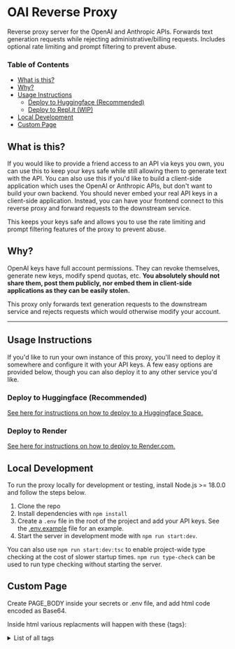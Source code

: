 # OAI Reverse Proxy

Reverse proxy server for the OpenAI and Anthropic APIs. Forwards text generation requests while rejecting administrative/billing requests. Includes optional rate limiting and prompt filtering to prevent abuse.

### Table of Contents
- [What is this?](#what-is-this)
- [Why?](#why)
- [Usage Instructions](#setup-instructions)
  - [Deploy to Huggingface (Recommended)](#deploy-to-huggingface-recommended)
  - [Deploy to Repl.it (WIP)](#deploy-to-replit-wip)
- [Local Development](#local-development)
- [Custom Page](#custom-page)

## What is this?
If you would like to provide a friend access to an API via keys you own, you can use this to keep your keys safe while still allowing them to generate text with the API. You can also use this if you'd like to build a client-side application which uses the OpenAI or Anthropic APIs, but don't want to build your own backend. You should never embed your real API keys in a client-side application. Instead, you can have your frontend connect to this reverse proxy and forward requests to the downstream service.

This keeps your keys safe and allows you to use the rate limiting and prompt filtering features of the proxy to prevent abuse.

## Why?
OpenAI keys have full account permissions. They can revoke themselves, generate new keys, modify spend quotas, etc. **You absolutely should not share them, post them publicly, nor embed them in client-side applications as they can be easily stolen.**

This proxy only forwards text generation requests to the downstream service and rejects requests which would otherwise modify your account. 

---

## Usage Instructions
If you'd like to run your own instance of this proxy, you'll need to deploy it somewhere and configure it with your API keys. A few easy options are provided below, though you can also deploy it to any other service you'd like.

### Deploy to Huggingface (Recommended)
[See here for instructions on how to deploy to a Huggingface Space.](./docs/deploy-huggingface.md)

### Deploy to Render
[See here for instructions on how to deploy to Render.com.](./docs/deploy-render.md)

## Local Development
To run the proxy locally for development or testing, install Node.js >= 18.0.0 and follow the steps below.

1. Clone the repo
2. Install dependencies with `npm install`
3. Create a `.env` file in the root of the project and add your API keys. See the [.env.example](./.env.example) file for an example.
4. Start the server in development mode with `npm run start:dev`.

You can also use `npm run start:dev:tsc` to enable project-wide type checking at the cost of slower startup times. `npm run type-check` can be used to run type checking without starting the server.

## Custom Page

Create PAGE_BODY inside your secrets or .env file, and add html code encoded as Base64.

Inside html various replacments will happen with these {tags}:

<details><summary>List of all tags</summary>

{JSON} - Shows json of all data.

{headerHtml} - Original header. (will be removed)

{uptime} - Current uptime since restart in seconds.

{title} - Tilte of the page/bookmark.

{endpoints:openai} - Link to the endpoint for OpenAI Api.

{endpoints:anthropic} - Link to the endpoint for Anthropic Api.

{proompts} - Number of total propmts generated by users.

{proomptersNow} - Number of online users.

{openaiKeys} - Amount of OpenAI keys.

{anthropicKeys} - Amount of Anthropic keys.

{status} - Current status (Checking keys)

{anthropic:activeKeys} - How many active Anthropic keys are available. 

{anthropic:proomptersInQueue}  How many people are in Anthropic request queue.

{anthropic:estimatedQueueTime} - How much estimated time it will take for person in Anthropic queue to be processed. 

{turbo:activeKeys} - How many active Openai keys are turbo. 

{turbo:proomptersInQueue} - How many people are in Turbo request queue.

{turbo:estimatedQueueTime} - How much estimated time it will take for person in Turbo queue to be processed. 

{gpt4:activeKeys} - How many active Openai keys are GPT-4. 

{gpt4:proomptersInQueue} - How many people are in GPT-4 request queue.

{gpt4:estimatedQueueTime} - How much estimated time it will take for person in GPT-4 queue to be processed. 

{config:page_body} - Don't use, it will show full raw html.

{config:gatekeeper} - Shows gatekeeper set.

{config:modelRateLimit} - Shows Rate limit for all models.

{config:maxContextTokensOpenAI} - Shows max context tokens for OpenAI models.

{config:maxContextTokensAnthropic} - Shows max context tokens for Anthropic models.

{config:maxOutputTokensOpenAI} - Shows max output tokens for OpenAI models.

{config:maxOutputTokensAnthropic} - Shows max output tokens for Anthropic models.

{config:rejectDisallowed} - Read config (don't remember)

{config:rejectMessage} - Read config (don't remember)

{config:promptLogging} - Shows if proxy is logged (Prompt logging will be soon completly removed)

{config:queueMode} - Shows what queue mode is set.

{config:turboOnly} -  Shows if it's forced to turbo only mode.

{user:data} - Shows user data array (used in js script for leaderboards)

{user:aliases} - Shows user aliases array (used in js script for leaderboards)

{build} - Shows current build name.
</details>


